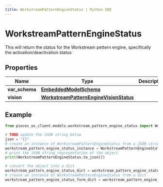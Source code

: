 ```yaml
---
title: WorkstreamPatternEngineStatus | Python SDK
---
```


# WorkstreamPatternEngineStatus

This will return the status for the Workstream pettern engine, specifically the activation/deactivation status

## Properties

Name | Type | Description | Notes
------------ | ------------- | ------------- | -------------
**var_schema** | [**EmbeddedModelSchema**](EmbeddedModelSchema) |  | [optional] 
**vision** | [**WorkstreamPatternEngineVisionStatus**](WorkstreamPatternEngineVisionStatus) |  | [optional] 

## Example

```python
from pieces_os_client.models.workstream_pattern_engine_status import WorkstreamPatternEngineStatus

# TODO update the JSON string below
json = "{}"
# create an instance of WorkstreamPatternEngineStatus from a JSON string
workstream_pattern_engine_status_instance = WorkstreamPatternEngineStatus.from_json(json)
# print the JSON string representation of the object
print(WorkstreamPatternEngineStatus.to_json())

# convert the object into a dict
workstream_pattern_engine_status_dict = workstream_pattern_engine_status_instance.to_dict()
# create an instance of WorkstreamPatternEngineStatus from a dict
workstream_pattern_engine_status_form_dict = workstream_pattern_engine_status.from_dict(workstream_pattern_engine_status_dict)
```


